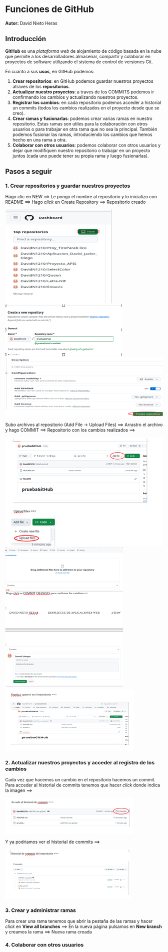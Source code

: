 # Funciones de GitHub
**Autor:** David Nieto Heras
## Introducción
**GitHub** es una _plataforma web_ de alojamiento de código basada en la nube que permite a los desarrolladores almacenar, compartir y colaborar en proyectos de software utilizando el sistema de control de versiones Git.

En cuanto a sus **usos**, en GitHub podemos:
1. **Crear repositorios**: en GitHub podemos guardar nuestros proyectos atraves de los **repositorios**.
2. **Actualizar nuestro proyectos**: a traves de los COMMITS podemos ir confirmando los cambios y actualizando nuestros proyectos.
3. **Registrar los cambios**: en cada repositorio podemos acceder a historial un commits (todos los cambios realizados en el proyecto desde que se creo).
4. **Crear ramas y fusionarlas**: podemos crear varias ramas en nuestro repositorio. Estas ramas son utiles para la colaboración con otros usuarios o para trabajar en otra rama que no sea la principal. También podemos fusionar las ramas, introduciendo los cambios que hemos hecho en una rama a otra.
5. **Colaborar con otros usuarios**: podemos colaborar con otros usuarios y dejar que modifiquen nuestro repositorio o trabajar en un proyecto juntos (cada uno puede tener su propia rama y luego fusionarlas). 

## Pasos a seguir
### 1. Crear repositorios y guardar nuestros proyectos
Hago clic en NEW ==>  Le pongo el nombre al repositorio y lo inicializo con README ==> Hago _click_ en Create Repository ==> Repositorio creado 

![New](../img_UD1/newrepo.png)  ![Nombre](../img_UD1/nombrerepo.png)  ![Resultado](../img_UD1/creorepo.png)  

Subo archivos al repositorio (Add File -> Upload Files) ==>  Arrastro el archivo y hago COMMIT ==>  Repositorio con los cambios realizados ==>  

![Add](../img_UD1/addfile.png)  ![Commit](../img_UD1/arrastroyhagocomit.png)  ![Cambios realizados](../img_UD1/cambiosrepo.png)  

### 2. Actualizar nuestros proyectos y acceder al registro de los cambios
Cada vez que hacemos un cambio en el repositorio hacemos un commit. Para acceder al historial de commits tenemos que hacer _click_ donde indica la imagen ==>  

![AccesoHistorial](../img_UD1/historialacceso.png)

Y ya podriamos ver el historial de commits ==>  

![Historial](../img_UD1/historialcommits.png)  

### 3. Crear y administrar ramas  
Para crear una rama tenemos que abrir la pestaña de las ramas y hacer _click_ en **View all branches** ==> En la nueva página pulsamos en **New branch** y creamos la rama ==> Nueva rama creada

### 4. Colaborar con otros usuarios

 
